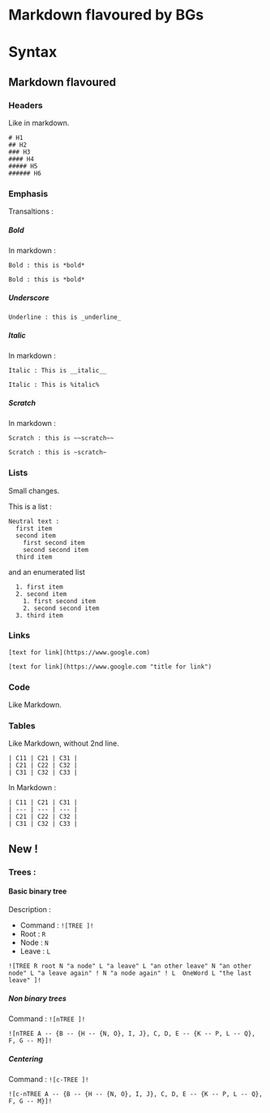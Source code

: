 # Markdown flavoured by BGs
# Syntax

## Markdown flavoured

### Headers

Like in markdown.

```mdbg
# H1
## H2
### H3
#### H4
##### H5
###### H6
```

### Emphasis

Transaltions :

##### Bold
In markdown :
```no-highlight
Bold : this is *bold*
```
```mdbg
Bold : this is *bold*
```

##### Underscore

```mdbg
Underline : this is _underline_
```

##### Italic
In markdown :

```no-highlight
Italic : This is __italic__
```
```mdbg
Italic : This is %italic%
```

##### Scratch
In markdown :

```no-highlight
Scratch : this is ~~scratch~~
```
```mdbg
Scratch : this is ~scratch~
```

### Lists

Small changes.

This is a list :

```mdbg
Neutral text :
  first item
  second item
    first second item
    second second item
  third item
```

and an enumerated list
```mdbg
  1. first item
  2. second item
    1. first second item
    2. second second item
  3. third item
```

### Links

```mdbg
[text for link](https://www.google.com)

[text for link](https://www.google.com "title for link")
```

### Code

Like Markdown.

### Tables

Like Markdown, without 2nd line.

```mdbg
| C11 | C21 | C31 |
| C21 | C22 | C32 |
| C31 | C32 | C33 |
```

In Markdown :
```no-highlight
| C11 | C21 | C31 |
| --- | --- | --- |
| C21 | C22 | C32 |
| C31 | C32 | C33 |
```

## New !

### Trees :

#### Basic binary tree

Description :
  - Command : `![TREE ]!`
  - Root : `R`
  - Node : `N`
  - Leave : `L`

```mdbg
![TREE R root N "a node" L "a leave" L "an other leave" N "an other node" L "a leave again" ! N "a node again" ! L  OneWord L "the last leave" ]!
```

##### Non binary trees

Command : `![nTREE ]!`

```mdbg
![nTREE A -- {B -- {H -- {N, O}, I, J}, C, D, E -- {K -- P, L -- Q}, F, G -- M}]!
```

##### Centering

Command : `![c-TREE ]!`

```mdbg
![c-nTREE A -- {B -- {H -- {N, O}, I, J}, C, D, E -- {K -- P, L -- Q}, F, G -- M}]!
```
